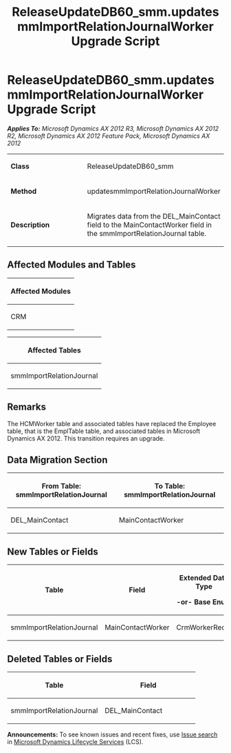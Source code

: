 ﻿---
title: ReleaseUpdateDB60_smm.updatesmmImportRelationJournalWorker Upgrade Script
TOCTitle: ReleaseUpdateDB60_smm.updatesmmImportRelationJournalWorker Upgrade Script
ms:assetid: 20fad013-db98-e312-0685-9449b6484dc4
ms:mtpsurl: https://msdn.microsoft.com/en-us/library/JJ684911(v=AX.60)
ms:contentKeyID: 49707113
ms.date: 05/18/2015
mtps_version: v=AX.60
---

# ReleaseUpdateDB60\_smm.updatesmmImportRelationJournalWorker Upgrade Script 


_**Applies To:** Microsoft Dynamics AX 2012 R3, Microsoft Dynamics AX 2012 R2, Microsoft Dynamics AX 2012 Feature Pack, Microsoft Dynamics AX 2012_

<table>
<colgroup>
<col style="width: 50%" />
<col style="width: 50%" />
</colgroup>
<tbody>
<tr class="odd">
<td><p><strong>Class</strong></p></td>
<td><p>ReleaseUpdateDB60_smm</p></td>
</tr>
<tr class="even">
<td><p><strong>Method</strong></p></td>
<td><p>updatesmmImportRelationJournalWorker</p></td>
</tr>
<tr class="odd">
<td><p><strong>Description</strong></p></td>
<td><p>Migrates data from the DEL_MainContact field to the MainContactWorker field in the smmImportRelationJournal table.</p></td>
</tr>
</tbody>
</table>


## Affected Modules and Tables

<table>
<colgroup>
<col style="width: 100%" />
</colgroup>
<thead>
<tr class="header">
<th><p>Affected Modules</p></th>
</tr>
</thead>
<tbody>
<tr class="odd">
<td><p>CRM</p></td>
</tr>
</tbody>
</table>


<table>
<colgroup>
<col style="width: 100%" />
</colgroup>
<thead>
<tr class="header">
<th><p>Affected Tables</p></th>
</tr>
</thead>
<tbody>
<tr class="odd">
<td><p>smmImportRelationJournal</p></td>
</tr>
</tbody>
</table>


## Remarks

The HCMWorker table and associated tables have replaced the Employee table, that is the EmplTable table, and associated tables in Microsoft Dynamics AX 2012. This transition requires an upgrade.

## Data Migration Section

<table>
<colgroup>
<col style="width: 50%" />
<col style="width: 50%" />
</colgroup>
<thead>
<tr class="header">
<th><p>From Table: smmImportRelationJournal</p></th>
<th><p>To Table: smmImportRelationJournal</p></th>
</tr>
</thead>
<tbody>
<tr class="odd">
<td><p>DEL_MainContact</p></td>
<td><p>MainContactWorker</p></td>
</tr>
</tbody>
</table>


## New Tables or Fields

<table>
<colgroup>
<col style="width: 33%" />
<col style="width: 33%" />
<col style="width: 33%" />
</colgroup>
<thead>
<tr class="header">
<th><p>Table</p></th>
<th><p>Field</p></th>
<th><p>Extended Data Type</p>
<p>-or- Base Enum</p></th>
</tr>
</thead>
<tbody>
<tr class="odd">
<td><p>smmImportRelationJournal</p></td>
<td><p>MainContactWorker</p></td>
<td><p>CrmWorkerRecId</p></td>
</tr>
</tbody>
</table>


## Deleted Tables or Fields

<table>
<colgroup>
<col style="width: 50%" />
<col style="width: 50%" />
</colgroup>
<thead>
<tr class="header">
<th><p>Table</p></th>
<th><p>Field</p></th>
</tr>
</thead>
<tbody>
<tr class="odd">
<td><p>smmImportRelationJournal</p></td>
<td><p>DEL_MainContact</p></td>
</tr>
</tbody>
</table>

  
**Announcements:** To see known issues and recent fixes, use [Issue search](http://go.microsoft.com/fwlink/?linkid=389258) in [Microsoft Dynamics Lifecycle Services](http://go.microsoft.com/fwlink/?linkid=306505) (LCS).

